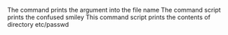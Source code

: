 The command prints the argument into the file name
The command script prints the confused smiley
This command script prints the contents of directory etc/passwd
